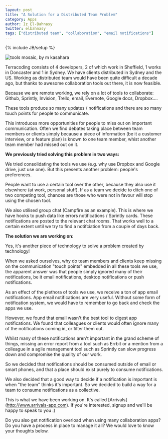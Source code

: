 ```yaml
---
layout: post
title: "A Solution for a Distributed Team Problem"
category: Apps
author: Iz El-Bahnasy
twitter: elbahnasy
tags: ["distributed team", "collaboration", "email notifications"]
---
```

{% include JB/setup %}

![tools mosaic, by m kasahara](http://farm3.staticflickr.com/2222/2085828080_9f56f1abc7.jpg "tools")

Terracoding consists of 4 developers, 2 of which work in Sheffield, 1 works in Doncaster and 1 in Sydney.  We have clients distributed in Sydney and the US.  Working as distributed team would have been quite difficult a decade ago, but thanks to awesome collaboration tools out there, it is now feasible.

Because we are remote working, we rely on a lot of tools to collaborate:  Github, Sprintly, Invision, Trello, email, Evernote, Google docs, Dropbox….

These tools produce so many updates / notifications and there are so many touch points for people to communicate.

This introduces more opportunities for people to miss out on important communication.  Often we find debates taking place between team members or clients simply because a piece of information (be it a customer interview, or a feature plan) is known to one team member, whist another team member had missed out on it.


**We previously tried solving this problem in two ways:**

We tried consolidating the tools we use (e.g. why use Dropbox and Google drive, just use one).  But this presents another problem: people's preferences.

People want to use a certain tool over the other, because they also use it elsewhere (at work, personal stuff).  If as a team we decide to ditch one of two competing tool, chances are those who were not in favour will stop using the chosen tool.

We also utilised group chat (Campfire as an example). This is where we have hooks to push data like errors notifications / Sprintly cards.  These notifications are posted to the relevant chat rooms.  That works well to a certain extent until we try to find a notifciation from a couple of days back.

**The solution we are working on:**


Yes, it's another piece of technology to solve a problem created by technology!

When we asked ourselves, why do team members and clients keep missing on the communication "touch points" embedded in all these tools we use, the apparent answer was that people simply ignored many of their notifications, be it email notifications, desktop notifications or push notifications.

As an effect of the plethora of tools we use, we receive a ton of app email notifications. App email notifications are very useful.  Without some form of notification system, we would have to remember to go back and check the apps we use.

However, we found that email wasn't the best tool to digest app notifications.  We found that colleagues or clients would often ignore many of the notifications coming in, or filter them out.

Whilst many of these notifications aren't important in the grand scheme of things, missing an error report from a tool such as Errbit or a mention from a colleague in a agile management tool such as Sprintly can slow progress down and compromise the quality of our work.

So we decided that notifications should be consumed outside of email or smart phones, and that a place should exist purely to consume notifications.

We also decided that a good way to decide if a notification is important is when "the team" thinks it's important.  So we decided to build a way for a team to consume notifications as a collective.

This is what we have been working on. It's called [Arrivals] (http://www.arrivals-app.com). If you're interested, signup and we'll be happy to speak to you :)

Do you also get notification overload when using many collaboration apps?  Do you have a process in place to manage it all? We would love to know your thoughts below.
